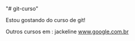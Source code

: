 "# git-curso"



Estou gostando do curso de git! 


Outros cursos em : jackeline www.google.com.br


